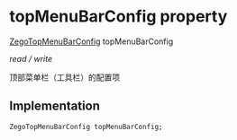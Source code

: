 


# topMenuBarConfig property







[ZegoTopMenuBarConfig](../../zego_uikit_prebuilt_live_audio_room/ZegoTopMenuBarConfig-class.md) topMenuBarConfig
  
_<span class="feature">read / write</span>_



<p>顶部菜单栏（工具栏）的配置项</p>



## Implementation

```dart
ZegoTopMenuBarConfig topMenuBarConfig;
```







